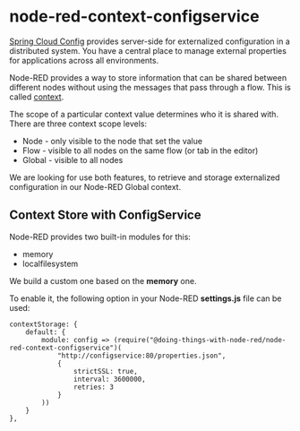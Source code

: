 # node-red-context-configservice
[Spring Cloud Config](https://cloud.spring.io/spring-cloud-config/reference/html/#_spring_cloud_config_server) provides server-side for externalized configuration in a distributed system. You have a central place to manage external properties for applications across all environments.

Node-RED provides a way to store information that can be shared between different nodes without using the messages that pass through a flow. This is called [context](https://nodered.org/docs/user-guide/context).

The scope of a particular context value determines who it is shared with. There are three context scope levels:
* Node - only visible to the node that set the value
* Flow - visible to all nodes on the same flow (or tab in the editor)
* Global - visible to all nodes

We are looking for use both features, to retrieve and storage  externalized configuration in our Node-RED Global context.

## Context Store with ConfigService
Node-RED provides two built-in modules for this:
* memory
* localfilesystem

We build a custom one based on the **memory** one.

To enable it, the following option in your Node-RED **settings.js** file can be used:
```
contextStorage: {
    default: {
        module: config => (require("@doing-things-with-node-red/node-red-context-configservice")(
            "http://configservice:80/properties.json",
            {
                strictSSL: true,
                interval: 3600000,
                retries: 3
            }
        ))
    }
},
```